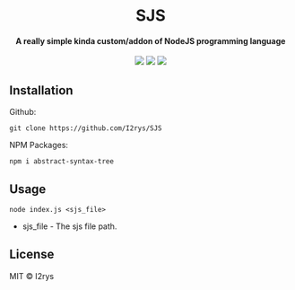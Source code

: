 
<h1 align="center">SJS</h1>
<h4 align="center">A really simple kinda custom/addon of NodeJS programming language</h4>
<p align="center">
	<a href="https://github.com/I2rys/SJS/blob/main/LICENSE"><img src="https://img.shields.io/github/license/I2rys/SJS?style=flat-square"></img></a>
	<a href="https://github.com/I2rys/SJS/issues"><img src="https://img.shields.io/github/issues/I2rys/SJS.svg"></img></a>
	<a href="https://nodejs.org/"><img src="https://img.shields.io/badge/-Nodejs-green?style=flat-square&logo=Node.js"></img></a>
</p>


## Installation
Github:

    git clone https://github.com/I2rys/SJS

NPM Packages:

    npm i abstract-syntax-tree
    
## Usage

    node index.js <sjs_file>

 - sjs_file - The sjs file path.

## License
MIT © I2rys
